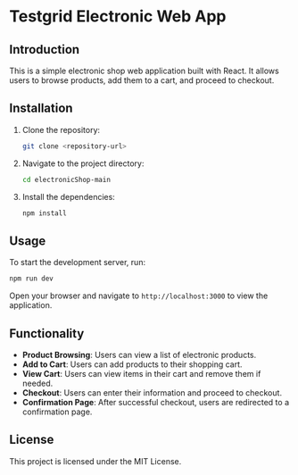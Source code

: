 # Testgrid Electronic Web App

## Introduction
This is a simple electronic shop web application built with React. It allows users to browse products, add them to a cart, and proceed to checkout.

## Installation
1. Clone the repository:
   ```bash
   git clone <repository-url>
   ```
2. Navigate to the project directory:
   ```bash
   cd electronicShop-main
   ```
3. Install the dependencies:
   ```bash
   npm install
   ```

## Usage
To start the development server, run:
```bash
npm run dev
```
Open your browser and navigate to `http://localhost:3000` to view the application.

## Functionality
- **Product Browsing**: Users can view a list of electronic products.
- **Add to Cart**: Users can add products to their shopping cart.
- **View Cart**: Users can view items in their cart and remove them if needed.
- **Checkout**: Users can enter their information and proceed to checkout.
- **Confirmation Page**: After successful checkout, users are redirected to a confirmation page.


## License
This project is licensed under the MIT License.
